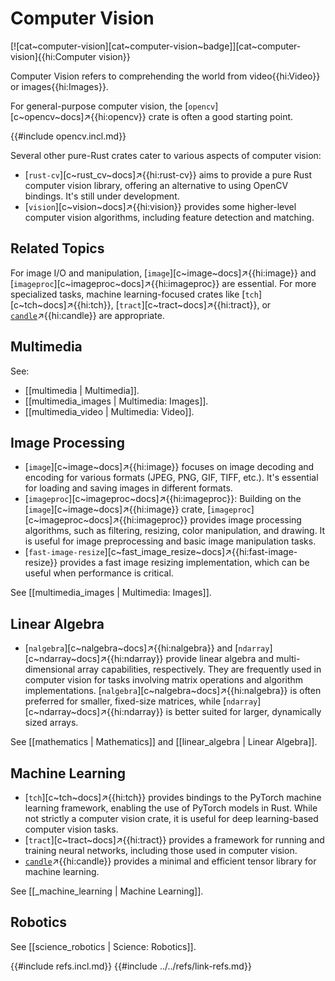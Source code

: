 # Computer Vision

[![cat~computer-vision][cat~computer-vision~badge]][cat~computer-vision]{{hi:Computer vision}}

Computer Vision refers to comprehending the world from video{{hi:Video}} or images{{hi:Images}}.

For general-purpose computer vision, the [`opencv`][c~opencv~docs]↗{{hi:opencv}} crate is often a good starting point.

{{#include opencv.incl.md}}

Several other pure-Rust crates cater to various aspects of computer vision:

- [`rust-cv`][c~rust_cv~docs]↗{{hi:rust-cv}} aims to provide a pure Rust computer vision library, offering an alternative to using OpenCV bindings. It's still under development.
- [`vision`][c~vision~docs]↗{{hi:vision}} provides some higher-level computer vision algorithms, including feature detection and matching.

## Related Topics

For image I/O and manipulation, [`image`][c~image~docs]↗{{hi:image}} and [`imageproc`][c~imageproc~docs]↗{{hi:imageproc}} are essential. For more specialized tasks, machine learning-focused crates like [`tch`][c~tch~docs]↗{{hi:tch}}, [`tract`][c~tract~docs]↗{{hi:tract}}, or [`candle`](https://github.com/huggingface/candle)↗{{hi:candle}} are appropriate.

## Multimedia

See:

- [[multimedia | Multimedia]].
- [[multimedia_images | Multimedia: Images]].
- [[multimedia_video | Multimedia: Video]].

## Image Processing

- [`image`][c~image~docs]↗{{hi:image}} focuses on image decoding and encoding for various formats (JPEG, PNG, GIF, TIFF, etc.). It's essential for loading and saving images in different formats.
- [`imageproc`][c~imageproc~docs]↗{{hi:imageproc}}: Building on the [`image`][c~image~docs]↗{{hi:image}} crate, [`imageproc`][c~imageproc~docs]↗{{hi:imageproc}} provides image processing algorithms, such as filtering, resizing, color manipulation, and drawing. It is useful for image preprocessing and basic image manipulation tasks.
- [`fast-image-resize`][c~fast_image_resize~docs]↗{{hi:fast-image-resize}} provides a fast image resizing implementation, which can be useful when performance is critical.

See [[multimedia_images | Multimedia: Images]].

## Linear Algebra

- [`nalgebra`][c~nalgebra~docs]↗{{hi:nalgebra}} and [`ndarray`][c~ndarray~docs]↗{{hi:ndarray}} provide linear algebra and multi-dimensional array capabilities, respectively. They are frequently used in computer vision for tasks involving matrix operations and algorithm implementations. [`nalgebra`][c~nalgebra~docs]↗{{hi:nalgebra}} is often preferred for smaller, fixed-size matrices, while [`ndarray`][c~ndarray~docs]↗{{hi:ndarray}} is better suited for larger, dynamically sized arrays.

See [[mathematics | Mathematics]] and [[linear_algebra | Linear Algebra]].

## Machine Learning

- [`tch`][c~tch~docs]↗{{hi:tch}} provides bindings to the PyTorch machine learning framework, enabling the use of PyTorch models in Rust. While not strictly a computer vision crate, it is useful for deep learning-based computer vision tasks.
- [`tract`][c~tract~docs]↗{{hi:tract}} provides a framework for running and training neural networks, including those used in computer vision.
- [`candle`](https://github.com/huggingface/candle)↗{{hi:candle}} provides a minimal and efficient tensor library for machine learning.

See [[_machine_learning |  Machine Learning]].

## Robotics

See [[science_robotics | Science: Robotics]].

{{#include refs.incl.md}}
{{#include ../../refs/link-refs.md}}

<div class="hidden">
</div>
